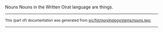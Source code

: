 Nouns
Nouns in the Written Oirat language are things.

* * *

<small>This (part of) documentation was generated from [src/fst/morphology/stems/nouns.lexc](https://github.com/giellalt/lang-xwo/blob/main/src/fst/morphology/stems/nouns.lexc)</small>

---

